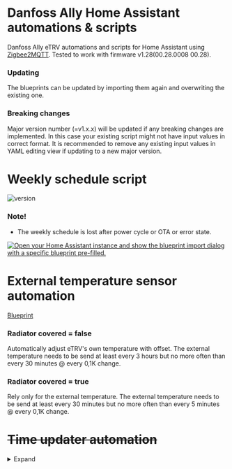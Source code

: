 # Danfoss Ally Home Assistant automations & scripts
Danfoss Ally eTRV automations and scripts for Home Assistant using [Zigbee2MQTT](https://www.zigbee2mqtt.io/). Tested to work with firmware v1.28(00.28.0008 00.28).

### Updating
The blueprints can be updated by importing them again and overwriting the existing one. 

### Breaking changes
Major version number (=v1.x.x) will be updated if any breaking changes are implemented. In this case your existing script might not have input values in correct format. It is recommended to remove any existing input values in YAML editing view if updating to a new major version.

# Weekly schedule script
![version](https://img.shields.io/badge/version-2.0.0-blue?style=plastic)

### Note!
- The weekly schedule is lost after power cycle or OTA or error state.

[![Open your Home Assistant instance and show the blueprint import dialog with a specific blueprint pre-filled.](https://my.home-assistant.io/badges/blueprint_import.svg)](https://my.home-assistant.io/redirect/blueprint_import/?blueprint_url=https%3A%2F%2Fgithub.com%2Fussaka%2FDanfoss-Ally-HA-automations%2Freleases%2Fdownload%2Fset-schedule-v2.0.0%2Fdanfoss_ally_set_schedule.yaml)

# External temperature sensor automation
[Blueprint](https://community.home-assistant.io/t/zigbee2mqtt-danfoss-ally-send-external-temperature-to-trv-version-2/627564/8)

### Radiator covered = false
Automatically adjust eTRV's own temperature with offset. The external temperature needs to be send at least every 3 hours but no more often than every 30 minutes @ every 0,1K change.

### Radiator covered = true
Rely only for the external temperature. The external temperature needs to be send at least every 30 minutes but no more often than every 5 minutes @ every 0,1K change.

# ~~Time updater automation~~
<details>
  <summary>Expand</summary>

⚠️ Depracated, see https://github.com/ussaka/Danfoss-Ally-HA-automations/discussions/12 ⚠️

![version](https://img.shields.io/badge/version-1.2.2-blue?style=plastic)

Danfoss Ally has no knowledge of the current time. Zigbee coordinator must send the current time to it. Recommended time update is on weekly interval.

### Note!
- The script will automatically set DST helpers to last sunday of the current year and the helper's month. Please raise an issue if this is a problem for you.

[![Open your Home Assistant instance and show the blueprint import dialog with a specific blueprint pre-filled.](https://my.home-assistant.io/badges/blueprint_import.svg)](https://my.home-assistant.io/redirect/blueprint_import/?blueprint_url=https%3A%2F%2Fgithub.com%2Fussaka%2FDanfoss-Ally-HA-automations%2Freleases%2Fdownload%2Ftime-updater-v1.2.2%2Fdanfoss_ally_time_updater.yaml)

</details>
